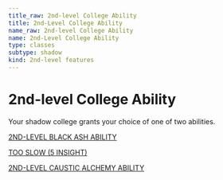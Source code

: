 ```yaml
---
title_raw: 2nd-level College Ability
title: 2nd-Level College Ability
name_raw: 2nd-level College Ability
name: 2nd-Level College Ability
type: classes
subtype: shadow
kind: 2nd-level features
---
```


# 2nd-level College Ability

Your shadow college grants your choice of one of two abilities.

[2ND-LEVEL BLACK ASH ABILITY](./2nd-Level%20Black%20Ash%20Ability/2nd-Level%20Black%20Ash%20Ability.md)

[TOO SLOW (5 INSIGHT)](./Too%20Slow.md)

[2ND-LEVEL CAUSTIC ALCHEMY ABILITY](./2nd-Level%20Caustic%20Alchemy%20Ability.md)
